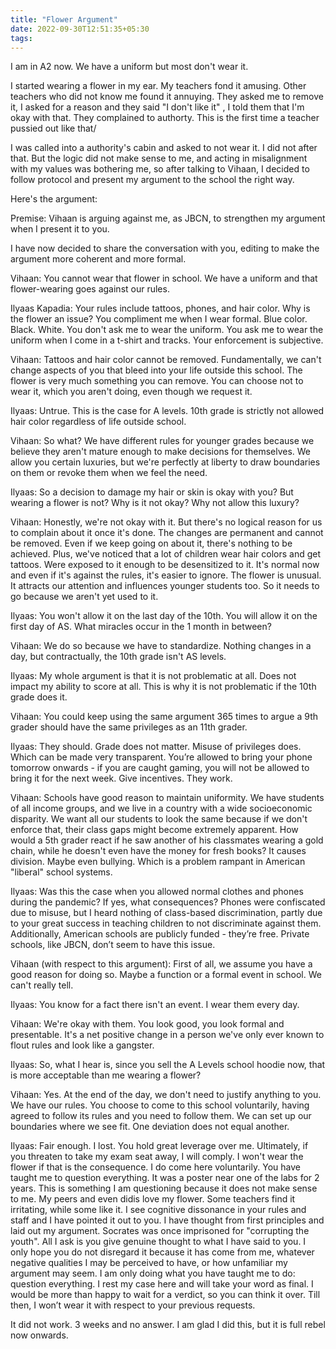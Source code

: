 ```yaml
---
title: "Flower Argument"
date: 2022-09-30T12:51:35+05:30
tags:
---
```

I am in A2 now. We have a uniform but most don't wear it.

I started wearing a flower in my ear. My teachers fond it amusing. Other teachers who did not know me found it annuying. They asked me to remove it, I asked for a reason and they said "I don't like it" , I told them that I'm okay with that. They complained to authorty. This is the first time a teacher pussied out like that/

I was called into a authority's cabin and asked to not wear it. I did not after that. But the logic did not make sense to me, and acting in misalignment with my values was bothering me, so after talking to Vihaan, I decided to follow protocol and present my argument to the school the right way.

Here's the argument:

Premise: Vihaan is arguing against me, as JBCN, to strengthen my argument when I present it to you.

I have now decided to share the conversation with you, editing to make the argument more coherent and more formal.

Vihaan: You cannot wear that flower in school. We have a uniform and that flower-wearing goes against our rules.

Ilyaas Kapadia: Your rules include tattoos, phones, and hair color. Why is the flower an issue?
You compliment me when I wear formal. Blue color. Black. White. You don't ask me to wear the uniform. You ask me to wear the uniform when I come in a t-shirt and tracks. Your enforcement is subjective.

Vihaan: Tattoos and hair color cannot be removed. Fundamentally, we can't change aspects of you that bleed into your life outside this school. The flower is very much something you can remove. You can choose not to wear it, which you aren't doing, even though we request it.

Ilyaas: Untrue. This is the case for A levels. 10th grade is strictly not allowed hair color regardless of life outside school.

Vihaan: So what? We have different rules for younger grades because we believe they aren't mature enough to make decisions for themselves. We allow you certain luxuries, but we're perfectly at liberty to draw boundaries on them or revoke them when we feel the need.

Ilyaas: So a decision to damage my hair or skin is okay with you? But wearing a flower is not?
Why is it not okay? Why not allow this luxury?

Vihaan: Honestly, we're not okay with it. But there's no logical reason for us to complain about it once it's done. The changes are permanent and cannot be removed. Even if we keep going on about it, there's nothing to be achieved. Plus, we've noticed that a lot of children wear hair colors and get tattoos. Were exposed to it enough to be desensitized to it. It's normal now and even if it's against the rules, it's easier to ignore. The flower is unusual. It attracts our attention and influences younger students too. So it needs to go because we aren't yet used to it.

Ilyaas: You won't allow it on the last day of the 10th. You will allow it on the first day of AS. What miracles occur in the 1 month in between?

Vihaan: We do so because we have to standardize. Nothing changes in a day, but contractually, the 10th grade isn't AS levels.

Ilyaas: My whole argument is that it is not problematic at all. Does not impact my ability to score at all. This is why it is not problematic if the 10th grade does it.

Vihaan: You could keep using the same argument 365 times to argue a 9th grader should have the same privileges as an 11th grader.

Ilyaas: They should. Grade does not matter. Misuse of privileges does. Which can be made very transparent. You’re allowed to bring your phone tomorrow onwards - if you are caught gaming, you will not be allowed to bring it for the next week. Give incentives. They work.

Vihaan: Schools have good reason to maintain uniformity. We have students of all income groups, and we live in a country with a wide socioeconomic disparity. We want all our students to look the same because if we don't enforce that, their class gaps might become extremely apparent. How would a 5th grader react if he saw another of his classmates wearing a gold chain, while he doesn't even have the money for fresh books? It causes division. Maybe even bullying. Which is a problem rampant in American "liberal" school systems.

Ilyaas: Was this the case when you allowed normal clothes and phones during the pandemic? If yes, what consequences? Phones were confiscated due to misuse, but I heard nothing of class-based discrimination, partly due to your great success in teaching children to not discriminate against them. Additionally, American schools are publicly funded - they’re free. Private schools, like JBCN, don’t seem to have this issue.

Vihaan (with respect to this argument): First of all, we assume you have a good reason for doing so. Maybe a function or a formal event in school. We can't really tell.

Ilyaas: You know for a fact there isn't an event. I wear them every day.

Vihaan: We're okay with them. You look good, you look formal and presentable. It's a net positive change in a person we've only ever known to flout rules and look like a gangster.

Ilyaas: So, what I hear is, since you sell the A Levels school hoodie now, that is more acceptable than me wearing a flower?

Vihaan: Yes. At the end of the day, we don't need to justify anything to you. We have our rules. You choose to come to this school voluntarily, having agreed to follow its rules and you need to follow them. We can set up our boundaries where we see fit. One deviation does not equal another.

Ilyaas: Fair enough. I lost. You hold great leverage over me. Ultimately, if you threaten to take my exam seat away, I will comply. I won't wear the flower if that is the consequence. I do come here voluntarily. You have taught me to question everything. It was a poster near one of the labs for 2 years. This is something I am questioning because it does not make sense to me. My peers and even didis love my flower. Some teachers find it irritating, while some like it. I see cognitive dissonance in your rules and staff and I have pointed it out to you. I have thought from first principles and laid out my argument. Socrates was once imprisoned for "corrupting the youth". All I ask is you give genuine thought to what I have said to you. I only hope you do not disregard it because it has come from me, whatever negative qualities I may be perceived to have, or how unfamiliar my argument may seem. I am only doing what you have taught me to do: question everything. I rest my case here and will take your word as final. I would be more than happy to wait for a verdict, so you can think it over. Till then, I won’t wear it with respect to your previous requests.

It did not work. 3 weeks and no answer. I am glad I did this, but it is full rebel now onwards.
